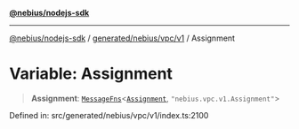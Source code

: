 [**@nebius/nodejs-sdk**](../../../../../README.md)

***

[@nebius/nodejs-sdk](../../../../../README.md) / [generated/nebius/vpc/v1](../README.md) / Assignment

# Variable: Assignment

> **Assignment**: [`MessageFns`](../../../../../runtime/protos/core/interfaces/MessageFns.md)\<[`Assignment`](../interfaces/Assignment.md), `"nebius.vpc.v1.Assignment"`\>

Defined in: src/generated/nebius/vpc/v1/index.ts:2100
